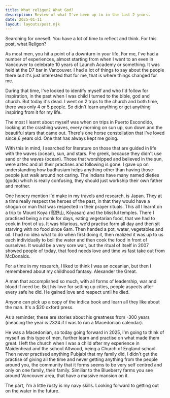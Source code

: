```yaml
---
title: What religon? What God?
description: Review of what I've been up to in the last 2 years.
date: 2025-01-11
layout: layouts/post.njk
---
```


Searching for oneself. You have a lot of time to reflect and think. For this post, what Religon?

As most men, you hit a point of a downturn in your life. For me, I've had a number of experiences, almost starting from when I went to an even in Vancouver to celebrate 10 years of Launch Academy or something. It was held at the D7 bar in Vancouver. I had a lot of things to say about the people there but it's just interested that for me, that is where things changed for me.

During that time, I've looked to identify myself and who I'd follow for inspiration, in the past when I was child I turned to the bible, god and church. But today it's dead. I went on 2 trips to the church and both time, there was only 4 or 5 people. So didn't learn anything or get anything inspiring from it for my life.

The most I learnt about myself was when on trips in Puerto Escondido, looking at the crashing waves, every morning on sun up, sun down and the beautiful stars that came out. There's one horse constellation that I've loved since 6 years old. One that has always kept me going.

With this in mind, I searched for literature on those that are guided in life with the waves (ocean), sun, and stars. Pre greek, because they didn't use sand or the waves (ocean). Those that worshipped and believed in the sun, were aztec and all their practises and following is gone. I gave up on understanding how budhusiam helps anything other than having those people just walk around not caring. The indians have many named dieties (gods) which is really confusing, they should just workship their own father and mother.

One honery mention I'd make in my travels and research, is Japan. They at a time really respect the heroes of the past, in that they would have a shogun or man that was respected in their prayer rituals. This all I learnt on a trip to Mount Koya (高野山, Kōyasan) and the blissful temples. There I practised being a monk for days, eating vegetarian food, that we had to cook in front of us. It was hilarious, we'd practise form all day and then sit starving with no food since 6am. Then handed a pot, water, vegetables and oil. I had no idea what to do when first doing it, then realized it was up to us each individually to boil the water and then cook the food in front of ourselves. It would be a very sore wait, but the ritual of itself in 2007 showed people of today, that food needs love and time vs fast take out from McDonalds.

For a time in my research, I liked to think I was an oceanian, but then I remembered about my childhood fantasy. Alexander the Great.

A man that accomplished so much, with all forms of leadership, war and blood if need be. But his love for setting up cities, people aspects after every safe he did. He gained love and respect until he died.

Anyone can pick up a copy of the indica book and learn all they like about the man. It's a $20 oxford press.

As a reminder, these are stories about his greatness from -300 years (meaning the year is 2324 if I was to run a Macedonian calendar).

He was a Macedonian, so today going forward in 2025, I'm going to think of myself as this type of men, further learn and practise on what made them great. I left the church when I was a child after my experience in Maidenhead and the school Altwood, being a Church of England school. Then never practised anything Pubjabi that my family did, I didn't get the practise of giving all the time and never getting anything from the people around you, the community that it forms seems to be very self centred and only on one family, their family. Similiar to the Blueberry farms you see around Vancouver area, that have a massive mansion on it.

The part, I'm a little rusty is my navy skills. Looking forward to getting out on the water in the future.
